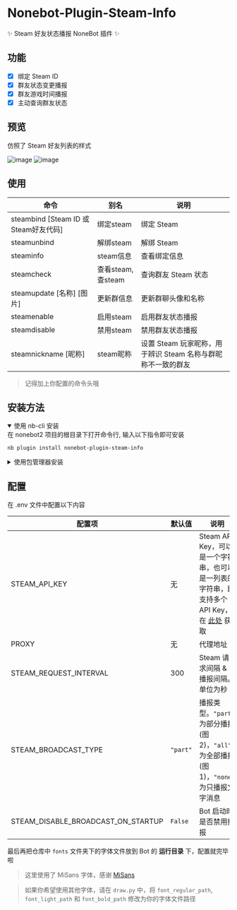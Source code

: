 # Nonebot-Plugin-Steam-Info
✨ Steam 好友状态播报 NoneBot 插件 ✨

## 功能
- [x] 绑定 Steam ID
- [x] 群友状态变更播报
- [x] 群友游戏时间播报
- [x] 主动查询群友状态

## 预览
仿照了 Steam 好友列表的样式

![image](./preview.png)
![image](./preview_1.png)

## 使用
| 命令 | 别名 |  说明 |
| --- | --- | --- |
| steambind [Steam ID 或 Steam好友代码] | 绑定steam | 绑定 Steam |
| steamunbind | 解绑steam | 解绑 Steam |
| steaminfo | steam信息 | 查看绑定信息 |
| steamcheck | 查看steam, 查steam | 查询群友 Steam 状态 |
| steamupdate [名称] [图片] | 更新群信息 | 更新群聊头像和名称 |
| steamenable | 启用steam | 启用群友状态播报 |
| steamdisable | 禁用steam | 禁用群友状态播报 |
| steamnickname [昵称] | steam昵称 | 设置 Steam 玩家昵称，用于辨识 Steam 名称与群昵称不一致的群友 |

> 记得加上你配置的命令头哦

## 安装方法
<details open>
<summary>使用 nb-cli 安装</summary>
在 nonebot2 项目的根目录下打开命令行, 输入以下指令即可安装

    nb plugin install nonebot-plugin-steam-info

</details>

<details>
<summary>使用包管理器安装</summary>
在 nonebot2 项目的插件目录下, 打开命令行, 根据你使用的包管理器, 输入相应的安装命令

<details>
<summary>pip</summary>

    pip install nonebot-plugin-steam-info
</details>
<details>
<summary>pdm</summary>

    pdm add nonebot-plugin-steam-info
</details>
<details>
<summary>poetry</summary>

    poetry add nonebot-plugin-steam-info
</details>
<details>
<summary>conda</summary>

    conda install nonebot-plugin-steam-info
</details>

打开 nonebot2 项目根目录下的 `pyproject.toml` 文件, 在 `[tool.nonebot]` 部分追加写入

    plugins = ["nonebot_plugin_steam_info"]

</details>




## 配置
在 .env 文件中配置以下内容

| 配置项 | 默认值 | 说明 |
| --- | --- | --- |
| STEAM_API_KEY | 无 | Steam API Key，可以是一个字符串，也可以是一列表的字符串，即支持多个API Key，在 [此处](https://partner.steamgames.com/doc/webapi_overview/auth) 获取 |
| PROXY | 无 | 代理地址 |
| STEAM_REQUEST_INTERVAL | 300 | Steam 请求间隔 & 播报间隔。单位为秒 |
| STEAM_BROADCAST_TYPE | `"part"` | 播报类型。`"part"` 为部分播报(图 2)，`"all"` 为全部播报(图 1)，`"none"` 为只播报文字消息 |
| STEAM_DISABLE_BROADCAST_ON_STARTUP | `False` | Bot 启动时是否禁用播报 |

最后再把仓库中 `fonts` 文件夹下的字体文件放到 Bot 的 **运行目录** 下，配置就完毕啦

> 这里使用了 MiSans 字体，感谢 [MiSans](https://hyperos.mi.com/font/zh/)

>如果你希望使用其他字体，请在 `draw.py` 中，将 `font_regular_path`, `font_light_path` 和 `font_bold_path` 修改为你的字体文件路径
